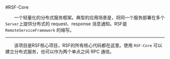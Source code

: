 #RSF-Core

&emsp;&emsp;一个轻量化的分布式服务框架。典型的应用场景是，将同一个服务部署在多个`Server`上提供分布式的 request、response 消息通知。RSF是 `RemoteServiceFramework` 的缩写。

----------

&emsp;&emsp;该项目是RSF核心项目，RSF的所有核心代码都在这里。使用 `RSF-Core` 可以建立分布式服务，也可以作为两个单点之间 RPC 通信。